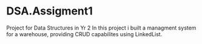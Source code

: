 # DSA.Assigment1
Project for Data Structures in Yr 2
In this project i built a managment system for a warehouse, providing CRUD capabilites using LinkedList.
